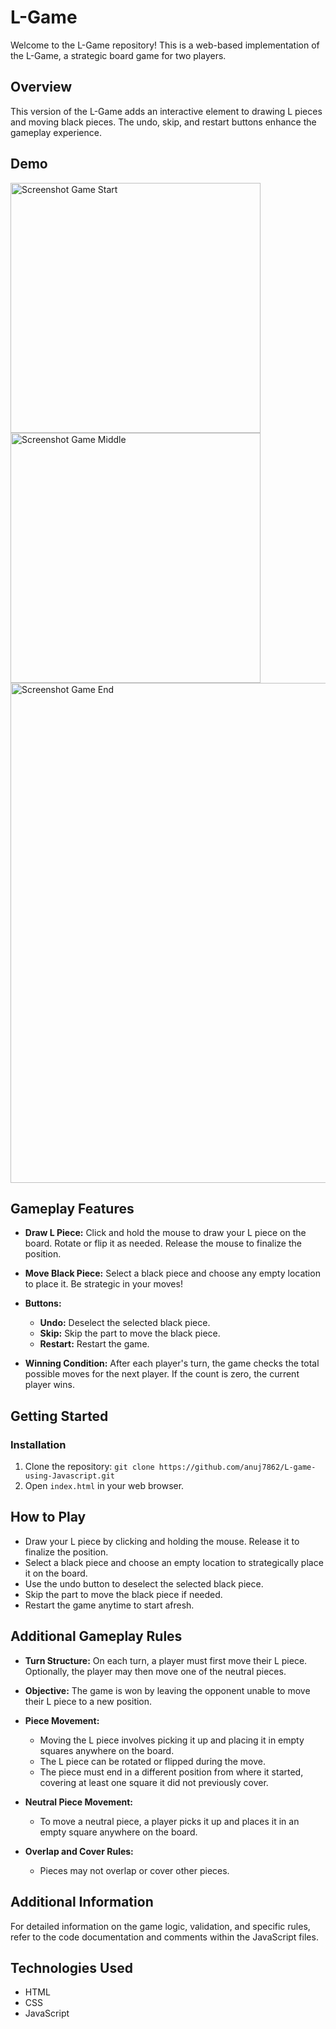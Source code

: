 # L-Game

Welcome to the L-Game repository! This is a web-based implementation of the L-Game, a strategic board game for two players.

## Overview

This version of the L-Game adds an interactive element to drawing L pieces and moving black pieces. The undo, skip, and restart buttons enhance the gameplay experience.


## Demo

<img width="400" alt="Screenshot Game Start" src="https://github.com/anuj7862/L-game-using-Javascript/assets/66530079/8e55a5bf-29d7-43a6-b310-408b120c9f0e">
<img width="400" alt="Screenshot Game Middle" src="https://github.com/anuj7862/L-game-using-Javascript/assets/66530079/1322e02e-58c0-425a-9ea1-d5032de94a2c">
<img width="800" alt="Screenshot Game End" src="https://github.com/anuj7862/L-game-using-Javascript/assets/66530079/8b47e9bd-87dd-4ea8-a0be-706ed9a2b3b2">


## Gameplay Features

- **Draw L Piece:** Click and hold the mouse to draw your L piece on the board. Rotate or flip it as needed. Release the mouse to finalize the position.

- **Move Black Piece:** Select a black piece and choose any empty location to place it. Be strategic in your moves!

- **Buttons:**
  - **Undo:** Deselect the selected black piece.
  - **Skip:** Skip the part to move the black piece.
  - **Restart:** Restart the game.

- **Winning Condition:** After each player's turn, the game checks the total possible moves for the next player. If the count is zero, the current player wins.


## Getting Started

### Installation

1. Clone the repository: `git clone https://github.com/anuj7862/L-game-using-Javascript.git`
2. Open `index.html` in your web browser.

## How to Play

- Draw your L piece by clicking and holding the mouse. Release it to finalize the position.
- Select a black piece and choose an empty location to strategically place it on the board.
- Use the undo button to deselect the selected black piece.
- Skip the part to move the black piece if needed.
- Restart the game anytime to start afresh.

## Additional Gameplay Rules

- **Turn Structure:** On each turn, a player must first move their L piece. Optionally, the player may then move one of the neutral pieces.
  
- **Objective:** The game is won by leaving the opponent unable to move their L piece to a new position.

- **Piece Movement:** 
  - Moving the L piece involves picking it up and placing it in empty squares anywhere on the board.
  - The L piece can be rotated or flipped during the move.
  - The piece must end in a different position from where it started, covering at least one square it did not previously cover.
  
- **Neutral Piece Movement:**
  - To move a neutral piece, a player picks it up and places it in an empty square anywhere on the board.

- **Overlap and Cover Rules:**
  - Pieces may not overlap or cover other pieces.



## Additional Information

For detailed information on the game logic, validation, and specific rules, refer to the code documentation and comments within the JavaScript files.


## Technologies Used

- HTML
- CSS
- JavaScript

